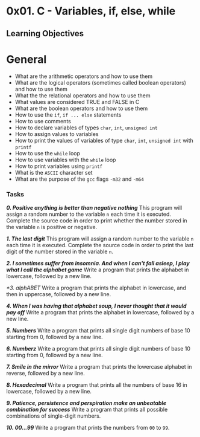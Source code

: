 # 0x01. C - Variables, if, else, while

## Learning Objectives 

# General
- What are the arithmetic operators and how to use them
- What are the logical operators (sometimes called boolean operators) and how to use them
- What the the relational operators and how to use them
- What values are considered TRUE and FALSE in C
- What are the boolean operators and how to use them
- How to use the `if`, `if ... else` statements
- How to use comments
- How to declare variables of types `char`, `int`, `unsigned int`
- How to assign values to variables
- How to print the values of variables of type `char`, `int`, `unsigned int` with `printf`
- How to use the `while` loop
- How to use variables with the `while` loop
- How to print variables using `printf`
- What is the `ASCII` character set
- What are the purpose of the `gcc` flags `-m32` and `-m64`

### Tasks

_**0. Positive anything is better than negative nothing**_
This program will assign a random number to the variable `n` each time it is executed. Complete the source code in order to print whether the number stored in the variable `n` is positive or negative.

_**1. The last digit**_
This program will assign a random number to the variable `n` each time it is executed. Complete the source code in order to print the last digit of the number stored in the variable `n`.

_**2. I sometimes suffer from insomnia. And when I can't fall asleep, I play what I call the alphabet game**_
Write a program that prints the alphabet in lowercase, followed by a new line.

_**3. alphABET*_
Write a program that prints the alphabet in lowercase, and then in uppercase, followed by a new line.

_**4. When I was having that alphabet soup, I never thought that it would pay off**_
Write a program that prints the alphabet in lowercase, followed by a new line.

_**5. Numbers**_
Write a program that prints all single digit numbers of base 10 starting from 0, followed by a new line.

_**6. Numberz**_
Write a program that prints all single digit numbers of base 10 starting from 0, followed by a new line.

_**7. Smile in the mirror**_
Write a program that prints the lowercase alphabet in reverse, followed by a new line.

_**8. Hexadecimal**_
Write a program that prints all the numbers of base 16 in lowercase, followed by a new line.

_**9. Patience, persistence and perspiration make an unbeatable combination for success**_
Write a program that prints all possible combinations of single-digit numbers.

_**10. 00...99**_
Write a program that prints the numbers from `00` to `99`.
